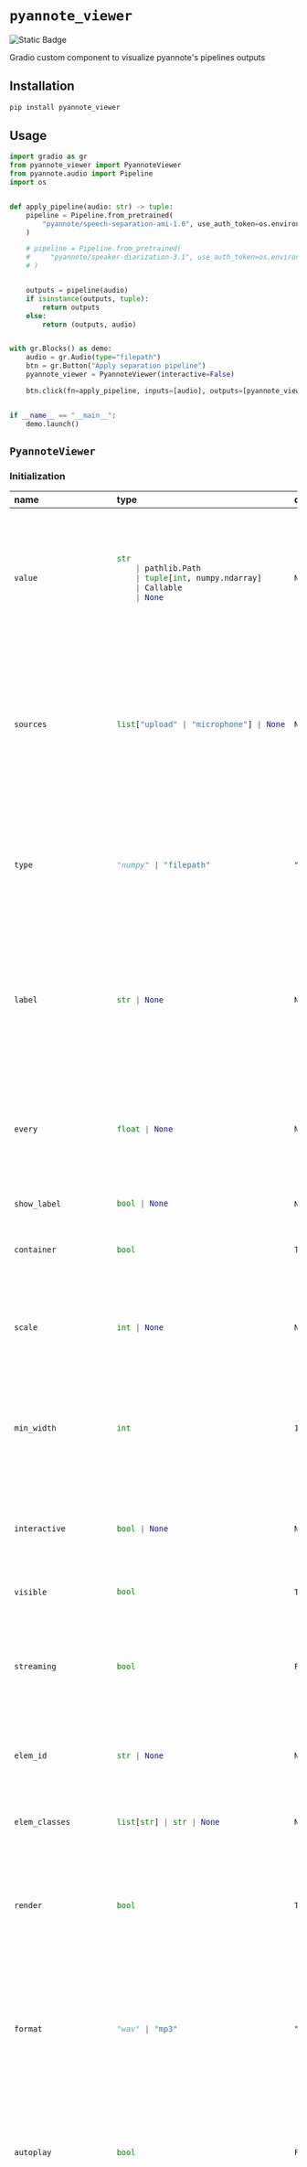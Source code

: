 
# `pyannote_viewer`
<img alt="Static Badge" src="https://img.shields.io/badge/version%20-%201.0.0%20-%20orange">  

Gradio custom component to visualize pyannote's pipelines outputs

## Installation

```bash
pip install pyannote_viewer
```

## Usage

```python
import gradio as gr
from pyannote_viewer import PyannoteViewer
from pyannote.audio import Pipeline
import os


def apply_pipeline(audio: str) -> tuple:
    pipeline = Pipeline.from_pretrained(
        "pyannote/speech-separation-ami-1.0", use_auth_token=os.environ["HF_TOKEN"]
    )

    # pipeline = Pipeline.from_pretrained(
    #     "pyannote/speaker-diarization-3.1", use_auth_token=os.environ["HF_TOKEN"]
    # )


    outputs = pipeline(audio)
    if isinstance(outputs, tuple):
        return outputs
    else:
        return (outputs, audio)


with gr.Blocks() as demo:
    audio = gr.Audio(type="filepath")
    btn = gr.Button("Apply separation pipeline")
    pyannote_viewer = PyannoteViewer(interactive=False)

    btn.click(fn=apply_pipeline, inputs=[audio], outputs=[pyannote_viewer])


if __name__ == "__main__":
    demo.launch()

```

## `PyannoteViewer`

### Initialization

<table>
<thead>
<tr>
<th align="left">name</th>
<th align="left" style="width: 25%;">type</th>
<th align="left">default</th>
<th align="left">description</th>
</tr>
</thead>
<tbody>
<tr>
<td align="left"><code>value</code></td>
<td align="left" style="width: 25%;">

```python
str
    | pathlib.Path
    | tuple[int, numpy.ndarray]
    | Callable
    | None
```

</td>
<td align="left"><code>None</code></td>
<td align="left">A path, URL, or [sample_rate, numpy array] tuple (sample rate in Hz, audio data as a float or int numpy array) for the default value that SourceViewer component is going to take. If callable, the function will be called whenever the app loads to set the initial value of the component.</td>
</tr>

<tr>
<td align="left"><code>sources</code></td>
<td align="left" style="width: 25%;">

```python
list["upload" | "microphone"] | None
```

</td>
<td align="left"><code>None</code></td>
<td align="left">A list of sources permitted for audio. "upload" creates a box where user can drop an audio file, "microphone" creates a microphone input. The first element in the list will be used as the default source. If None, defaults to ["upload", "microphone"], or ["microphone"] if `streaming` is True.</td>
</tr>

<tr>
<td align="left"><code>type</code></td>
<td align="left" style="width: 25%;">

```python
"numpy" | "filepath"
```

</td>
<td align="left"><code>"numpy"</code></td>
<td align="left">The format the audio file is converted to before being passed into the prediction function. "numpy" converts the audio to a tuple consisting of: (int sample rate, numpy.array for the data), "filepath" passes a str path to a temporary file containing the audio.</td>
</tr>

<tr>
<td align="left"><code>label</code></td>
<td align="left" style="width: 25%;">

```python
str | None
```

</td>
<td align="left"><code>None</code></td>
<td align="left">The label for this component. Appears above the component and is also used as the header if there are a table of examples for this component. If None and used in a `gr.Interface`, the label will be the name of the parameter this component is assigned to.</td>
</tr>

<tr>
<td align="left"><code>every</code></td>
<td align="left" style="width: 25%;">

```python
float | None
```

</td>
<td align="left"><code>None</code></td>
<td align="left">If `value` is a callable, run the function 'every' number of seconds while the client connection is open. Has no effect otherwise. The event can be accessed (e.g. to cancel it) via this component's .load_event attribute.</td>
</tr>

<tr>
<td align="left"><code>show_label</code></td>
<td align="left" style="width: 25%;">

```python
bool | None
```

</td>
<td align="left"><code>None</code></td>
<td align="left">if True, will display label.</td>
</tr>

<tr>
<td align="left"><code>container</code></td>
<td align="left" style="width: 25%;">

```python
bool
```

</td>
<td align="left"><code>True</code></td>
<td align="left">If True, will place the component in a container - providing some extra padding around the border.</td>
</tr>

<tr>
<td align="left"><code>scale</code></td>
<td align="left" style="width: 25%;">

```python
int | None
```

</td>
<td align="left"><code>None</code></td>
<td align="left">Relative width compared to adjacent Components in a Row. For example, if Component A has scale=2, and Component B has scale=1, A will be twice as wide as B. Should be an integer.</td>
</tr>

<tr>
<td align="left"><code>min_width</code></td>
<td align="left" style="width: 25%;">

```python
int
```

</td>
<td align="left"><code>160</code></td>
<td align="left">Minimum pixel width, will wrap if not sufficient screen space to satisfy this value. If a certain scale value results in this Component being narrower than min_width, the min_width parameter will be respected first.</td>
</tr>

<tr>
<td align="left"><code>interactive</code></td>
<td align="left" style="width: 25%;">

```python
bool | None
```

</td>
<td align="left"><code>None</code></td>
<td align="left">If True, will allow users to upload and edit an audio file. If False, can only be used to play audio. If not provided, this is inferred based on whether the component is used as an input or output.</td>
</tr>

<tr>
<td align="left"><code>visible</code></td>
<td align="left" style="width: 25%;">

```python
bool
```

</td>
<td align="left"><code>True</code></td>
<td align="left">If False, component will be hidden.</td>
</tr>

<tr>
<td align="left"><code>streaming</code></td>
<td align="left" style="width: 25%;">

```python
bool
```

</td>
<td align="left"><code>False</code></td>
<td align="left">If set to True when used in a `live` interface as an input, will automatically stream webcam feed. When used set as an output, takes audio chunks yield from the backend and combines them into one streaming audio output.</td>
</tr>

<tr>
<td align="left"><code>elem_id</code></td>
<td align="left" style="width: 25%;">

```python
str | None
```

</td>
<td align="left"><code>None</code></td>
<td align="left">An optional string that is assigned as the id of this component in the HTML DOM. Can be used for targeting CSS styles.</td>
</tr>

<tr>
<td align="left"><code>elem_classes</code></td>
<td align="left" style="width: 25%;">

```python
list[str] | str | None
```

</td>
<td align="left"><code>None</code></td>
<td align="left">An optional list of strings that are assigned as the classes of this component in the HTML DOM. Can be used for targeting CSS styles.</td>
</tr>

<tr>
<td align="left"><code>render</code></td>
<td align="left" style="width: 25%;">

```python
bool
```

</td>
<td align="left"><code>True</code></td>
<td align="left">If False, component will not render be rendered in the Blocks context. Should be used if the intention is to assign event listeners now but render the component later.</td>
</tr>

<tr>
<td align="left"><code>format</code></td>
<td align="left" style="width: 25%;">

```python
"wav" | "mp3"
```

</td>
<td align="left"><code>"wav"</code></td>
<td align="left">The file format to save audio files. Either 'wav' or 'mp3'. wav files are lossless but will tend to be larger files. mp3 files tend to be smaller. Default is wav. Applies both when this component is used as an input (when `type` is "format") and when this component is used as an output.</td>
</tr>

<tr>
<td align="left"><code>autoplay</code></td>
<td align="left" style="width: 25%;">

```python
bool
```

</td>
<td align="left"><code>False</code></td>
<td align="left">Whether to automatically play the audio when the component is used as an output. Note: browsers will not autoplay audio files if the user has not interacted with the page yet.</td>
</tr>

<tr>
<td align="left"><code>show_download_button</code></td>
<td align="left" style="width: 25%;">

```python
bool | None
```

</td>
<td align="left"><code>None</code></td>
<td align="left">If True, will show a download button in the corner of the component for saving audio. If False, icon does not appear. By default, it will be True for output components and False for input components.</td>
</tr>

<tr>
<td align="left"><code>show_share_button</code></td>
<td align="left" style="width: 25%;">

```python
bool | None
```

</td>
<td align="left"><code>None</code></td>
<td align="left">If True, will show a share icon in the corner of the component that allows user to share outputs to Hugging Face Spaces Discussions. If False, icon does not appear. If set to None (default behavior), then the icon appears if this Gradio app is launched on Spaces, but not otherwise.</td>
</tr>

<tr>
<td align="left"><code>editable</code></td>
<td align="left" style="width: 25%;">

```python
bool
```

</td>
<td align="left"><code>True</code></td>
<td align="left">If True, allows users to manipulate the audio file if the component is interactive. Defaults to True.</td>
</tr>

<tr>
<td align="left"><code>min_length</code></td>
<td align="left" style="width: 25%;">

```python
int | None
```

</td>
<td align="left"><code>None</code></td>
<td align="left">The minimum length of audio (in seconds) that the user can pass into the prediction function. If None, there is no minimum length.</td>
</tr>

<tr>
<td align="left"><code>max_length</code></td>
<td align="left" style="width: 25%;">

```python
int | None
```

</td>
<td align="left"><code>None</code></td>
<td align="left">The maximum length of audio (in seconds) that the user can pass into the prediction function. If None, there is no maximum length.</td>
</tr>

<tr>
<td align="left"><code>waveform_options</code></td>
<td align="left" style="width: 25%;">

```python
WaveformOptions | dict | None
```

</td>
<td align="left"><code>None</code></td>
<td align="left">A dictionary of options for the waveform display. Options include: waveform_color (str), waveform_progress_color (str), show_controls (bool), skip_length (int), trim_region_color (str). Default is None, which uses the default values for these options.</td>
</tr>
</tbody></table>


### Events

| name | description |
|:-----|:------------|
| `stream` | This listener is triggered when the user streams the PyannoteViewer. |
| `change` | Triggered when the value of the PyannoteViewer changes either because of user input (e.g. a user types in a textbox) OR because of a function update (e.g. an image receives a value from the output of an event trigger). See `.input()` for a listener that is only triggered by user input. |
| `clear` | This listener is triggered when the user clears the PyannoteViewer using the X button for the component. |
| `play` | This listener is triggered when the user plays the media in the PyannoteViewer. |
| `pause` | This listener is triggered when the media in the PyannoteViewer stops for any reason. |
| `stop` | This listener is triggered when the user reaches the end of the media playing in the PyannoteViewer. |
| `start_recording` | This listener is triggered when the user starts recording with the PyannoteViewer. |
| `pause_recording` | This listener is triggered when the user pauses recording with the PyannoteViewer. |
| `stop_recording` | This listener is triggered when the user stops recording with the PyannoteViewer. |
| `upload` | This listener is triggered when the user uploads a file into the PyannoteViewer. |



### User function

The impact on the users predict function varies depending on whether the component is used as an input or output for an event (or both).

- When used as an Input, the component only impacts the input signature of the user function.
- When used as an output, the component only impacts the return signature of the user function.

The code snippet below is accurate in cases where the component is used as both an input and an output.

- **As output:** Is passed, passes audio as one of these formats (depending on `type`): a `str` filepath, or `tuple` of (sample rate in Hz, audio data as numpy array). If the latter, the audio data is a 16-bit `int` array whose values range from -32768 to 32767 and shape of the audio data array is (samples,) for mono audio or (samples, channels) for multi-channel audio.
- **As input:** Should return, expects audio data in any of these formats: a `str` or `pathlib.Path` filepath or URL to an audio file, or a `bytes` object (recommended for streaming), or a `tuple` of (sample rate in Hz, audio data as numpy array). Note: if audio is supplied as a numpy array, the audio will be normalized by its peak value to avoid distortion or clipping in the resulting audio.

 ```python
 def predict(
     value: str | tuple[int, numpy.ndarray] | None
 ) -> tuple[
        pyannote.core.annotation.Annotation,
        numpy.ndarray | pathlib.Path | str,
    ]
    | None:
     return value
 ```
 

## `WaveformOptions`
```python
@dataclasses.dataclass
class WaveformOptions:
    waveform_color: str | None = None
    waveform_progress_color: str | None = None
    trim_region_color: str | None = None
    show_recording_waveform: bool = True
    show_controls: bool = False
    skip_length: int | float = 5
    sample_rate: int = 44100
```

